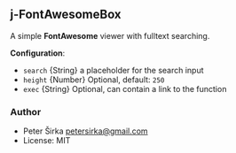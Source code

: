 ## j-FontAwesomeBox

A simple __FontAwesome__ viewer with fulltext searching.

__Configuration__:

- `search` {String} a placeholder for the search input
- `height` {Number} Optional, default: `250`
- `exec` {String} Optional, can contain a link to the function

### Author

- Peter Širka <petersirka@gmail.com>
- License: MIT